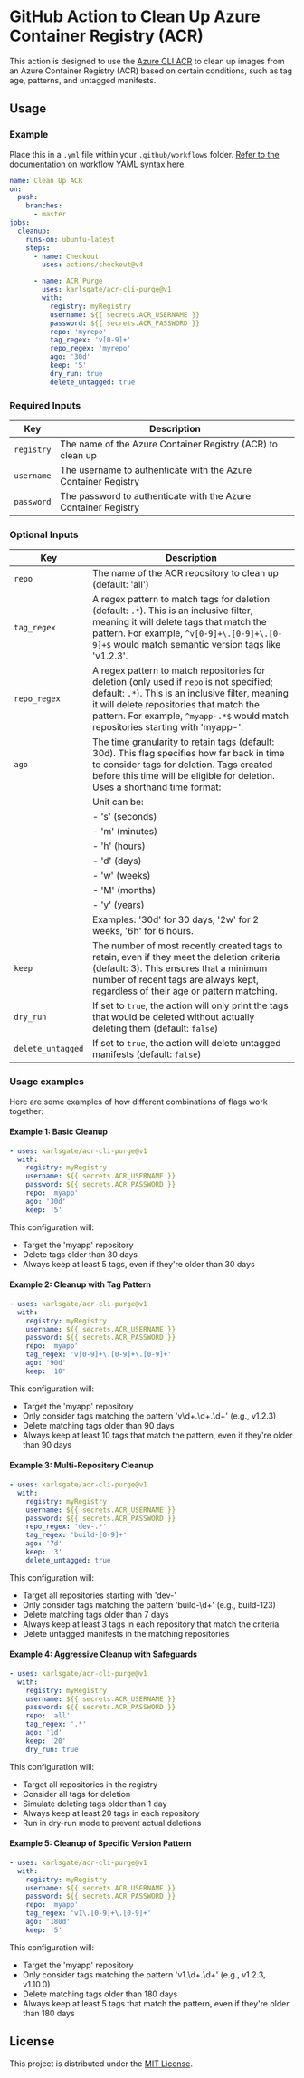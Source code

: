 # GitHub Action to Clean Up Azure Container Registry (ACR)

This action is designed to use the [Azure CLI ACR](https://github.com/Azure/acr-cli) to clean up images from an Azure Container Registry (ACR) based on certain conditions, such as tag age, patterns, and untagged manifests.

## Usage

### Example

Place this in a `.yml` file within your `.github/workflows` folder. [Refer to the documentation on workflow YAML syntax here.](https://help.github.com/en/articles/workflow-syntax-for-github-actions)

```yaml
name: Clean Up ACR
on:
  push:
    branches:
      - master
jobs:
  cleanup:
    runs-on: ubuntu-latest
    steps:
      - name: Checkout
        uses: actions/checkout@v4

      - name: ACR Purge
        uses: karlsgate/acr-cli-purge@v1
        with:
          registry: myRegistry
          username: ${{ secrets.ACR_USERNAME }}
          password: ${{ secrets.ACR_PASSWORD }}
          repo: 'myrepo'
          tag_regex: 'v[0-9]+'
          repo_regex: 'myrepo'
          ago: '30d'
          keep: '5'
          dry_run: true
          delete_untagged: true
```

### Required Inputs

| Key             | Description                                                                    |
|-----------------|--------------------------------------------------------------------------------|
| `registry`      | The name of the Azure Container Registry (ACR) to clean up                      |
| `username`      | The username to authenticate with the Azure Container Registry                  |
| `password`      | The password to authenticate with the Azure Container Registry                  |

### Optional Inputs
| Key    | Description    |
|----|----|
| `repo`    | The name of the ACR repository to clean up (default: 'all')    |
| `tag_regex`    | A regex pattern to match tags for deletion (default: `.*`). This is an inclusive filter, meaning it will delete tags that match the pattern. For example, `^v[0-9]+\.[0-9]+\.[0-9]+$` would match semantic version tags like 'v1.2.3'. |
| `repo_regex`    | A regex pattern to match repositories for deletion (only used if `repo` is not specified; default: `.*`). This is an inclusive filter, meaning it will delete repositories that match the pattern. For example, `^myapp-.*$` would match repositories starting with 'myapp-'. |
| `ago`    | The time granularity to retain tags (default: 30d). This flag specifies how far back in time to consider tags for deletion. Tags created before this time will be eligible for deletion. Uses a shorthand time format: <number><unit> |
|    | Unit can be:    |
|    | - 's' (seconds)    |
|    | - 'm' (minutes)    |
|    | - 'h' (hours)    |
|    | - 'd' (days)    |
|    | - 'w' (weeks)    |
|    | - 'M' (months)    |
|    | - 'y' (years)    |
|    | Examples: '30d' for 30 days, '2w' for 2 weeks, '6h' for 6 hours.    |
| `keep`    | The number of most recently created tags to retain, even if they meet the deletion criteria (default: 3). This ensures that a minimum number of recent tags are always kept, regardless of their age or pattern matching. |
| `dry_run`    | If set to `true`, the action will only print the tags that would be deleted without actually deleting them (default: `false`)    |
| `delete_untagged` | If set to `true`, the action will delete untagged manifests (default: `false`)    |

### Usage examples

Here are some examples of how different combinations of flags work together:

#### Example 1: Basic Cleanup

```yaml
- uses: karlsgate/acr-cli-purge@v1
  with:
    registry: myRegistry
    username: ${{ secrets.ACR_USERNAME }}
    password: ${{ secrets.ACR_PASSWORD }}
    repo: 'myapp'
    ago: '30d'
    keep: '5'
```

This configuration will:
- Target the 'myapp' repository
- Delete tags older than 30 days
- Always keep at least 5 tags, even if they're older than 30 days

#### Example 2: Cleanup with Tag Pattern

```yaml
- uses: karlsgate/acr-cli-purge@v1
  with:
    registry: myRegistry
    username: ${{ secrets.ACR_USERNAME }}
    password: ${{ secrets.ACR_PASSWORD }}
    repo: 'myapp'
    tag_regex: 'v[0-9]+\.[0-9]+\.[0-9]+'
    ago: '90d'
    keep: '10'
```

This configuration will:
- Target the 'myapp' repository
- Only consider tags matching the pattern 'v\d+\.\d+\.\d+' (e.g., v1.2.3)
- Delete matching tags older than 90 days
- Always keep at least 10 tags that match the pattern, even if they're older than 90 days

#### Example 3: Multi-Repository Cleanup

```yaml
- uses: karlsgate/acr-cli-purge@v1
  with:
    registry: myRegistry
    username: ${{ secrets.ACR_USERNAME }}
    password: ${{ secrets.ACR_PASSWORD }}
    repo_regex: 'dev-.*'
    tag_regex: 'build-[0-9]+'
    ago: '7d'
    keep: '3'
    delete_untagged: true
```

This configuration will:
- Target all repositories starting with 'dev-'
- Only consider tags matching the pattern 'build-\d+' (e.g., build-123)
- Delete matching tags older than 7 days
- Always keep at least 3 tags in each repository that match the criteria
- Delete untagged manifests in the matching repositories

#### Example 4: Aggressive Cleanup with Safeguards

```yaml
- uses: karlsgate/acr-cli-purge@v1
  with:
    registry: myRegistry
    username: ${{ secrets.ACR_USERNAME }}
    password: ${{ secrets.ACR_PASSWORD }}
    repo: 'all'
    tag_regex: '.*'
    ago: '1d'
    keep: '20'
    dry_run: true
```

This configuration will:
- Target all repositories in the registry
- Consider all tags for deletion
- Simulate deleting tags older than 1 day
- Always keep at least 20 tags in each repository
- Run in dry-run mode to prevent actual deletions

#### Example 5: Cleanup of Specific Version Pattern

```yaml
- uses: karlsgate/acr-cli-purge@v1
  with:
    registry: myRegistry
    username: ${{ secrets.ACR_USERNAME }}
    password: ${{ secrets.ACR_PASSWORD }}
    repo: 'myapp'
    tag_regex: 'v1\.[0-9]+\.[0-9]+'
    ago: '180d'
    keep: '5'
```

This configuration will:
- Target the 'myapp' repository
- Only consider tags matching the pattern 'v1\.\d+\.\d+' (e.g., v1.2.3, v1.10.0)
- Delete matching tags older than 180 days
- Always keep at least 5 tags that match the pattern, even if they're older than 180 days


## License

This project is distributed under the [MIT License](LICENSE).
